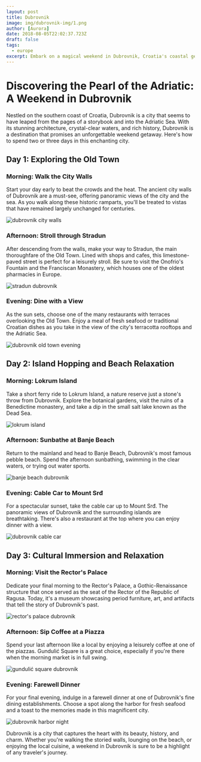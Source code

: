 ```yaml
---
layout: post
title: Dubrovnik
image: img/dubrovnik-img/1.png
author: [Aurora]
date: 2018-08-05T22:02:37.723Z
draft: false
tags:
  - europe
excerpt: Embark on a magical weekend in Dubrovnik, Croatia's coastal gem, where you can traverse ancient city walls, island-hop in the Adriatic, and dine with views of the sunset-kissed sea. Discover the allure of the Pearl of the Adriatic through its rich history, stunning architecture, and vibrant local life.
---
```


# Discovering the Pearl of the Adriatic: A Weekend in Dubrovnik

Nestled on the southern coast of Croatia, Dubrovnik is a city that seems to have leaped from the pages of a storybook and into the Adriatic Sea. With its stunning architecture, crystal-clear waters, and rich history, Dubrovnik is a destination that promises an unforgettable weekend getaway. Here's how to spend two or three days in this enchanting city.

## Day 1: Exploring the Old Town

### Morning: Walk the City Walls

Start your day early to beat the crowds and the heat. The ancient city walls of Dubrovnik are a must-see, offering panoramic views of the city and the sea. As you walk along these historic ramparts, you'll be treated to vistas that have remained largely unchanged for centuries.

![ dubrovnik city walls](img/dubrovnik-img/1.png)

### Afternoon: Stroll through Stradun

After descending from the walls, make your way to Stradun, the main thoroughfare of the Old Town. Lined with shops and cafes, this limestone-paved street is perfect for a leisurely stroll. Be sure to visit the Onofrio's Fountain and the Franciscan Monastery, which houses one of the oldest pharmacies in Europe.

![ stradun dubrovnik](img/dubrovnik-img/2.png)

### Evening: Dine with a View

As the sun sets, choose one of the many restaurants with terraces overlooking the Old Town. Enjoy a meal of fresh seafood or traditional Croatian dishes as you take in the view of the city's terracotta rooftops and the Adriatic Sea.

![ dubrovnik old town evening](img/dubrovnik-img/3.png)

## Day 2: Island Hopping and Beach Relaxation

### Morning: Lokrum Island

Take a short ferry ride to Lokrum Island, a nature reserve just a stone's throw from Dubrovnik. Explore the botanical gardens, visit the ruins of a Benedictine monastery, and take a dip in the small salt lake known as the Dead Sea.

![ lokrum island](img/dubrovnik-img/4.png)

### Afternoon: Sunbathe at Banje Beach

Return to the mainland and head to Banje Beach, Dubrovnik's most famous pebble beach. Spend the afternoon sunbathing, swimming in the clear waters, or trying out water sports.

![ banje beach dubrovnik](img/dubrovnik-img/5.png)

### Evening: Cable Car to Mount Srđ

For a spectacular sunset, take the cable car up to Mount Srđ. The panoramic views of Dubrovnik and the surrounding islands are breathtaking. There's also a restaurant at the top where you can enjoy dinner with a view.

![ dubrovnik cable car](img/dubrovnik-img/6.png)

## Day 3: Cultural Immersion and Relaxation

### Morning: Visit the Rector's Palace

Dedicate your final morning to the Rector's Palace, a Gothic-Renaissance structure that once served as the seat of the Rector of the Republic of Ragusa. Today, it's a museum showcasing period furniture, art, and artifacts that tell the story of Dubrovnik's past.

![ rector's palace dubrovnik](img/dubrovnik-img/7.png)

### Afternoon: Sip Coffee at a Piazza

Spend your last afternoon like a local by enjoying a leisurely coffee at one of the piazzas. Gundulić Square is a great choice, especially if you're there when the morning market is in full swing.

![ gundulić square dubrovnik](img/dubrovnik-img/8.png)

### Evening: Farewell Dinner

For your final evening, indulge in a farewell dinner at one of Dubrovnik's fine dining establishments. Choose a spot along the harbor for fresh seafood and a toast to the memories made in this magnificent city.

![ dubrovnik harbor night](img/dubrovnik-img/9.png)

Dubrovnik is a city that captures the heart with its beauty, history, and charm. Whether you're walking the storied walls, lounging on the beach, or enjoying the local cuisine, a weekend in Dubrovnik is sure to be a highlight of any traveler's journey.